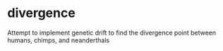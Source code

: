 # divergence
Attempt to implement genetic drift to find the divergence point between humans, chimps, and neanderthals

